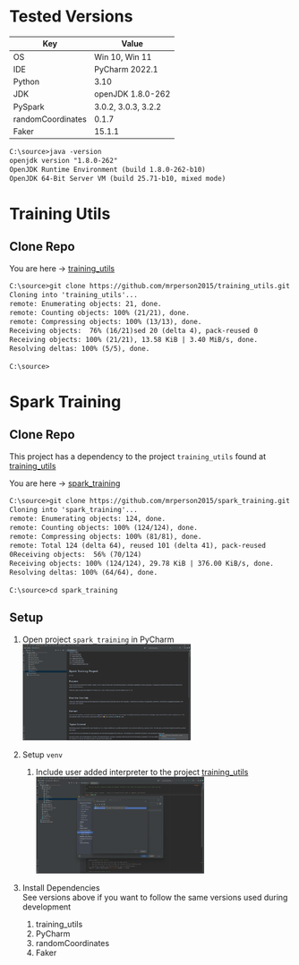 # Tested Versions

| Key               | Value               |
|-------------------|---------------------|
| OS                | Win 10, Win 11      |
| IDE               | PyCharm 2022.1      |
| Python            | 3.10                |
| JDK               | openJDK 1.8.0-262   |
| PySpark           | 3.0.2, 3.0.3, 3.2.2 |
| randomCoordinates | 0.1.7               |
| Faker             | 15.1.1              |

```shell
C:\source>java -version
openjdk version "1.8.0-262"
OpenJDK Runtime Environment (build 1.8.0-262-b10)
OpenJDK 64-Bit Server VM (build 25.71-b10, mixed mode)
```

# Training Utils

## Clone Repo

You are here -> [training_utils](https://github.com/mrperson2015/training_utils)

```shell
C:\source>git clone https://github.com/mrperson2015/training_utils.git
Cloning into 'training_utils'...
remote: Enumerating objects: 21, done.
remote: Counting objects: 100% (21/21), done.
remote: Compressing objects: 100% (13/13), done.
Receiving objects:  76% (16/21)sed 20 (delta 4), pack-reused 0
Receiving objects: 100% (21/21), 13.58 KiB | 3.40 MiB/s, done.
Resolving deltas: 100% (5/5), done.

C:\source>
```

# Spark Training

## Clone Repo

This project has a dependency to the project `training_utils` found
at [training_utils](https://github.com/mrperson2015/training_utils)

You are here -> [spark_training](https://github.com/mrperson2015/spark_training.git)

```shell
C:\source>git clone https://github.com/mrperson2015/spark_training.git
Cloning into 'spark_training'...
remote: Enumerating objects: 124, done.
remote: Counting objects: 100% (124/124), done.
remote: Compressing objects: 100% (81/81), done.
remote: Total 124 (delta 64), reused 101 (delta 41), pack-reused 0Receiving objects:  56% (70/124)
Receiving objects: 100% (124/124), 29.78 KiB | 376.00 KiB/s, done.
Resolving deltas: 100% (64/64), done.

C:\source>cd spark_training
```

## Setup

1. Open project `spark_training` in PyCharm<br>
   [<img src="./assets/setup/open_job.png" width="300" />](./assets/setup/open_job.png)
2. Setup `venv`
    1. Include user added interpreter to the
       project [training_utils](https://github.com/mrperson2015/training_utils)<br>
       [<img src="./assets/setup/setup_venv.png" width="300" />](./assets/setup/setup_venv.png)
3. Install Dependencies<br>
   See versions above if you want to follow the same versions used during development

    1. training_utils
    2. PyCharm
    3. randomCoordinates
    4. Faker